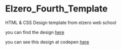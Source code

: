 # Elzero_Fourth_Template
HTML &amp; CSS Design template from elzero web school

you can find the design [here](https://elzero.org/html-css-template-4-preview/)

you can see this design at codepen [here](https://codepen.io/maheraladdin/pen/vYarxjx)
